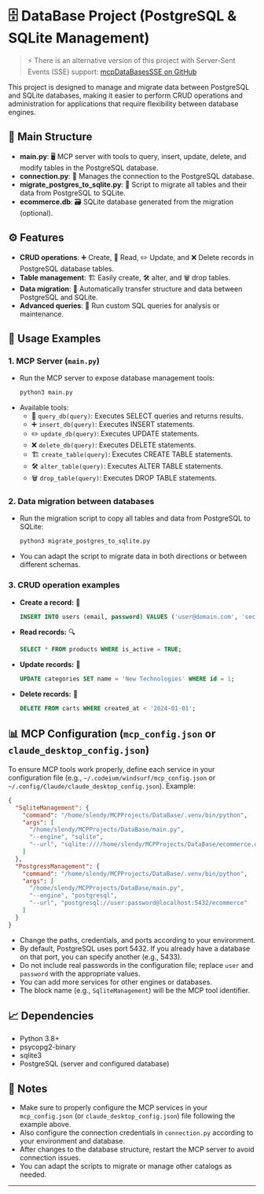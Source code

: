 # 🗄️ DataBase Project (PostgreSQL & SQLite Management)

> ⚡ There is an alternative version of this project with Server-Sent Events (SSE) support:
> [mcpDataBasesSSE on GitHub](https://github.com/alvnavraii/mcpDataBasesSSE)

This project is designed to manage and migrate data between PostgreSQL and SQLite databases, making it easier to perform CRUD operations and administration for applications that require flexibility between database engines.

## 📁 Main Structure
- **main.py**: 🖥️ MCP server with tools to query, insert, update, delete, and modify tables in the PostgreSQL database.
- **connection.py**: 🔗 Manages the connection to the PostgreSQL database.
- **migrate_postgres_to_sqlite.py**: 🔄 Script to migrate all tables and their data from PostgreSQL to SQLite.
- **ecommerce.db**: 🗃️ SQLite database generated from the migration (optional).

## ⚙️ Features
- **CRUD operations**: ➕ Create, 🔎 Read, ✏️ Update, and ❌ Delete records in PostgreSQL database tables.
- **Table management**: 🏗️ Easily create, 🛠️ alter, and 🗑️ drop tables.
- **Data migration**: 🔄 Automatically transfer structure and data between PostgreSQL and SQLite.
- **Advanced queries**: 🧮 Run custom SQL queries for analysis or maintenance.

## 🚀 Usage Examples

### 1. MCP Server (`main.py`)
- Run the MCP server to expose database management tools:
  ```bash
  python3 main.py
  ```
- Available tools:
  - 🔎 `query_db(query)`: Executes SELECT queries and returns results.
  - ➕ `insert_db(query)`: Executes INSERT statements.
  - ✏️ `update_db(query)`: Executes UPDATE statements.
  - ❌ `delete_db(query)`: Executes DELETE statements.
  - 🏗️ `create_table(query)`: Executes CREATE TABLE statements.
  - 🛠️ `alter_table(query)`: Executes ALTER TABLE statements.
  - 🗑️ `drop_table(query)`: Executes DROP TABLE statements.

### 2. Data migration between databases
- Run the migration script to copy all tables and data from PostgreSQL to SQLite:
  ```bash
  python3 migrate_postgres_to_sqlite.py
  ```
- You can adapt the script to migrate data in both directions or between different schemas.

### 3. CRUD operation examples
- **Create a record:** 📝
  ```sql
  INSERT INTO users (email, password) VALUES ('user@domain.com', 'secret');
  ```
- **Read records:** 🔍
  ```sql
  SELECT * FROM products WHERE is_active = TRUE;
  ```
- **Update records:** 🔄
  ```sql
  UPDATE categories SET name = 'New Technologies' WHERE id = 1;
  ```
- **Delete records:** 🚮
  ```sql
  DELETE FROM carts WHERE created_at < '2024-01-01';
  ```

## 📊 MCP Configuration (`mcp_config.json` or `claude_desktop_config.json`)

To ensure MCP tools work properly, define each service in your configuration file (e.g., `~/.codeium/windsurf/mcp_config.json` or `~/.config/Claude/claude_desktop_config.json`). Example:

```json
{
  "SqliteManagement": {
    "command": "/home/slendy/MCPProjects/DataBase/.venv/bin/python",
    "args": [
      "/home/slendy/MCPProjects/DataBase/main.py",
      "--engine", "sqlite",
      "--url", "sqlite:////home/slendy/MCPProjects/DataBase/ecommerce.db"
    ]
  },
  "PostgressManagement": {
    "command": "/home/slendy/MCPProjects/DataBase/.venv/bin/python",
    "args": [
      "/home/slendy/MCPProjects/DataBase/main.py",
      "--engine", "postgresql",
      "--url", "postgresql://user:password@localhost:5432/ecommerce"
    ]
  }
}
```

- Change the paths, credentials, and ports according to your environment.
- By default, PostgreSQL uses port 5432. If you already have a database on that port, you can specify another (e.g., 5433).
- Do not include real passwords in the configuration file; replace `user` and `password` with the appropriate values.
- You can add more services for other engines or databases.
- The block name (e.g., `SqliteManagement`) will be the MCP tool identifier.

## 📈 Dependencies
- Python 3.8+
- psycopg2-binary
- sqlite3
- PostgreSQL (server and configured database)

## 📝 Notes
- Make sure to properly configure the MCP services in your `mcp_config.json` (or `claude_desktop_config.json`) file following the example above.
- Also configure the connection credentials in `connection.py` according to your environment and database.
- After changes to the database structure, restart the MCP server to avoid connection issues.
- You can adapt the scripts to migrate or manage other catalogs as needed.

---
